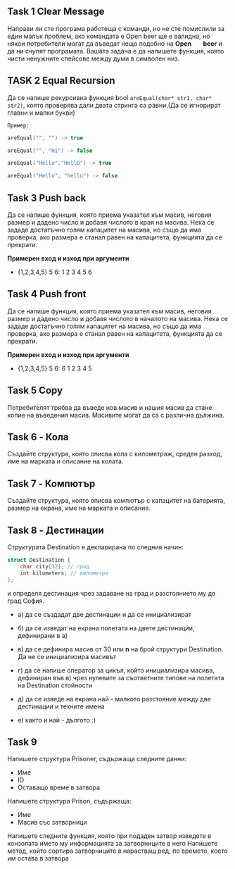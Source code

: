 ## Task 1 Clear Message
Направи ли сте програма работеща с команди, но не сте помислили за един малък проблем, ако командата е Open beer ще е валидна, но някои потребители могат да въведат нещо подобно на **Open &nbsp;&nbsp;&nbsp;&nbsp;&nbsp;&nbsp; beer** и да ни счупят програмата. Вашата задача е да напишете функция, която чисти ненужните спейсове между думи в символен низ.

## TASK 2 Equal Recursion
Да се напише рекурсивна функция bool `areEqual(char* str1, char* str2)`, която проверява дали двата стринга са равни.(Да се игнорират главни и малки букви)

`Пример:`
```C++
areEqual("", "") -> true
```
```C++
areEqual("", "Hi") -> false
```
```C++
areEqual("Hello","HellO") -> true
```
```C++
areEqual("Hello", "hellu") -> false
```


## Task 3 Push back

Да се напише функция, която приема указател към масив, неговия размер и дадено число и добавя числото в края на масива. Нека се зададе достатъчно голям капацитет на масива, но също да има проверка, ако размера е станал равен на капацитета, функцията да се прекрати. 

**Примерен вход и изход при аргументи**
- {1,2,3,4,5} 5 6: 1 2 3 4 5 6

## Task 4 Push front
Да се напише функция, която приема указател към масив, неговия размер и дадено число и добавя числото в началото на масива. Нека се зададе достатъчно голям капацитет на масива, но също да има проверка, ако размера е станал равен на капацитета, функцията да се прекрати. 

**Примерен вход и изход при аргументи**
- {1,2,3,4,5} 5 6: 6 1 2 3 4 5

## Task 5 Copy
Потребителят трябва да въведе нов масив и нашия масив да стане копие на въведения масив. Масивите могат да са с различна дължина.

## Task 6 - Кола

Създайте структура, която описва кола с километраж, среден разход, име на марката и описание на колата.

## Task 7 - Компютър

Създайте структура, която описва компютър с капацитет на батерията, размер на екрана, име на марката и описание.

## Task 8 - Дестинации

Структурата Destination е декларирана по следния начин:

```c++
struct Destination {
    char city[32]; // град
    int kilometers; // километри
};
```

и определя дестинация чрез задаване на град и разстоянието му до град София.

- а) да се създадат две дестинации и да се инициализират

- б) да се изведат на екрана полетата на двете дестинации, дефинирани в а)

- в) да се дефинира масив от 30 или **n** на брой структури Destination. Да не се инициализира масивът

- г) да се напише оператор за цикъл, който инициализира масива, дефиниран във в) чрез нулевите за съответните типове на полетата на Destination стойности

- д) да се изведе на екрана най - малкото разстояние между две дестинации и техните имена

- е) както и най - дългото :) 

## Task 9

Напишете структура Prisoner, съдържаща следните данни:
- Име
- ID
- Оставащо време в затвора

Напишете структура Prison, съдържаща:
- Име
- Масив със затворници

Напишете следните функция, която при подаден затвор изведете в конзолата името му информацията за затворниците в него
Напишете метод, който сортира затворниците в нарастващ ред, по времето, което им остава в затвора


